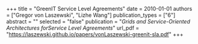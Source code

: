 +++
title = "GreenIT Service Level Agreements"
date = 2010-01-01
authors = ["Gregor von Laszewski", "Lizhe Wang"]
publication_types = ["6"]
abstract = ""
selected = "false"
publication = "*Grids and Service-Oriented Architectures forService Level Agreements*"
url_pdf = "https://laszewski.github.io/papers/vonLaszewski-greenit-sla.pdf"
+++

